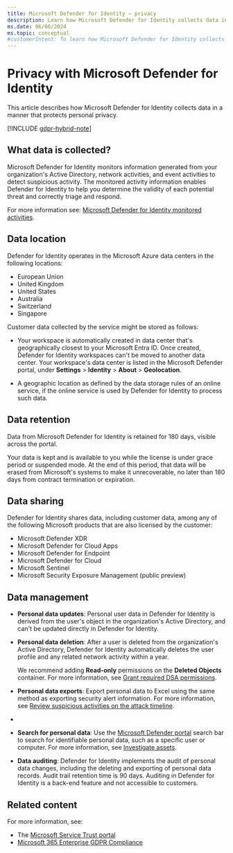 ```yaml
---
title: Microsoft Defender for Identity – privacy
description: Learn how Microsoft Defender for Identity collects data in a manner that protects personal privacy.
ms.date: 06/06/2024
ms.topic: conceptual
#customerIntent: To learn how Microsoft Defender for Identity collects data in a manner that protects personal privacy.
---
```


# Privacy with Microsoft Defender for Identity

This article describes how Microsoft Defender for Identity collects data in a manner that protects personal privacy.

[!INCLUDE [gdpr-hybrid-note](../includes/gdpr-hybrid-note.md)]

## What data is collected?

Microsoft Defender for Identity monitors information generated from your organization's Active Directory, network activities, and event activities to detect suspicious activity. The monitored activity information enables Defender for Identity to help you determine the validity of each potential threat and correctly triage and respond.

For more information see: [Microsoft Defender for Identity monitored activities](monitored-activities.md).

## Data location

Defender for Identity operates in the Microsoft Azure data centers in the following locations:

- European Union
- United Kingdom
- United States
- Australia
- Switzerland
- Singapore

Customer data collected by the service might be stored as follows:

- Your workspace is automatically created in data center that's geographically closest to your Microsoft Entra ID. Once created, Defender for Identity workspaces can't be moved to another data center. Your workspace's data center is listed in the Microsoft Defender portal, under **Settings** > **Identity** > **About** > **Geolocation**.

- A geographic location as defined by the data storage rules of an online service, if the online service is used by Defender for Identity to process such data.

## Data retention

Data from Microsoft Defender for Identity is retained for 180 days, visible across the portal.  

Your data is kept and is available to you while the license is under grace period or suspended mode. At the end of this period, that data will be erased from Microsoft's systems to make it unrecoverable, no later than 180 days from contract termination or expiration. 

## Data sharing

Defender for Identity shares data, including customer data, among any of the following Microsoft products that are also licensed by the customer:

- Microsoft Defender XDR
- Microsoft Defender for Cloud Apps
- Microsoft Defender for Endpoint
- Microsoft Defender for Cloud
- Microsoft Sentinel
- Microsoft Security Exposure Management (public preview)

## Data management

- **Personal data updates**: Personal user data in Defender for Identity is derived from the user's object in the organization's Active Directory, and can't be updated directly in Defender for Identity.

- **Personal data deletion**: After a user is deleted from the organization's Active Directory, Defender for Identity automatically deletes the user profile and any related network activity within a year.

    We recommend adding **Read-only** permissions on the **Deleted Objects** container. For more information, see [Grant required DSA permissions](directory-service-accounts.md#grant-required-dsa-permissions).

- **Personal data exports**: Export personal data to Excel using the same method as exporting security alert information. For more information, see [Review suspicious activities on the attack timeline](manage-security-alerts.md#review-suspicious-activities-on-the-attack-time-line).
- 
- **Search for personal data**: Use the [Microsoft Defender portal](https://security.microsoft.com) search bar to search for identifiable personal data, such as a specific user or computer. For more information, see [Investigate assets](investigate-assets.md).

- **Data auditing**: Defender for Identity implements the audit of personal data changes, including the deleting and exporting of personal data records. Audit trail retention time is 90 days. Auditing in Defender for Identity is a back-end feature and not accessible to customers.

## Related content

For more information, see:

- The [Microsoft Service Trust portal](https://www.microsoft.com/en-us/trust-center/product-overview)
- [Microsoft 365 Enterprise GDPR Compliance](https://www.microsoft.com/en-us/trust-center/product-overview)
